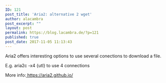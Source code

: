 ```yaml
---
ID: 121
post_title: 'Aria2: alternative 2 wget'
author: alacambra
post_excerpt: ""
layout: post
permalink: https://blog.lacambra.de/?p=121
published: true
post_date: 2017-11-05 11:13:43
---
```

Aria2 offers interesting options to use several conections to download a file.

E.g. aria2c -x4 {utl} to use 4 connections

More info:<a href="https://aria2.github.io/"> https://aria2.github.io/</a>